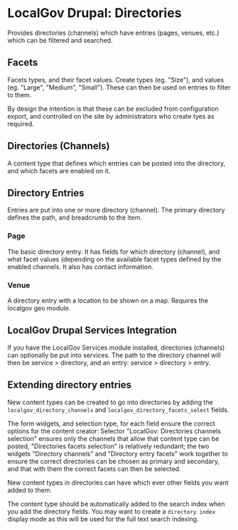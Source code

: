 # LocalGov Drupal: Directories

Provides directories (channels) which have entries (pages, venues, etc.) which
can be filtered and searched.

## Facets

Facets types, and their facet values. Create types (eg. "Size"), and values (eg.
"Large", "Medium", "Small"). These can then be used on entries to filter to them.

By design the intention is that these can be excluded from configuration export,
and controlled on the site by administrators who create tyes as required.

## Directories (Channels)

A content type that defines which entries can be posted into the directory, and
which facets are enabled on it.

## Directory Entries

Entries are put into one or more directory (channel). The primary directory
defines the path, and breadcrumb to the item.

### Page

The basic directory entry. It has fields for which directory (channel), and 
what facet values (depending on the available facet types defined by the
enabled channels. It also has contact information.

### Venue

A directory entry with a location to be shown on a map. Requires the
localgov geo module.

## LocalGov Drupal Services Integration

If you have the LocalGov Services module installed, directories (channels) can
optionally be put into services. The path to the directory channel will then be
service > directory, and an entry: service > directory > entry.

## Extending directory entries

New content types can be created to go into directories by adding the
`localgov_directory_channels` and `localgov_directory_facets_select` fields.

The form widgets, and selection type, for each field ensure the correct options
for the content creator: Selector "LocalGov: Directories channels selection"
ensures only the channels that allow that content type can be posted, 
"Directories facets selection" is relatively redundant; the two widgets 
"Directory channels" and "Directory entry facets" work together to ensure the
correct directories can be chosen as primary and secondary, and that with them
the correct facets can then be selected.

New content types in directories can have which ever other fields you want
added to them.

The content type should be automatically added to the search index when you add
the directory fields. You may want to create a `directory index` display mode
as this will be used for the full text search indexing.

